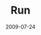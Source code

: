 ---
layout: media
category: media
title: "Run"
date: 2009-07-24
description: "Video from the \"Context\" series about running to those who are hurting."
tag: 
 - run
 - manifesto
 - context
yt-embed-url: "//www.youtube.com/embed/pDQmYwhixxQ"
video: "http://s3.amazonaws.com/crossroads-media/other-media/video/Manifesto.mp4"
video-poster: "http://s3.amazonaws.com/crossroads-media/images/run2.jpg"
---